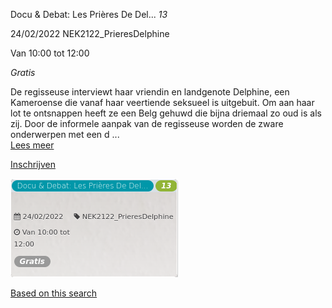 Docu & Debat: Les Prières De Del... *13*

  
24/02/2022 NEK2122\_PrieresDelphine  

Van 10:00 tot 12:00

*Gratis*

  

  

De regisseuse interviewt haar vriendin en landgenote Delphine, een Kameroense die vanaf haar veertiende seksueel is uitgebuit. Om aan haar lot te ontsnappen heeft ze een Belg gehuwd die bijna driemaal zo oud is als zij. Door de informele aanpak van de regisseuse worden de zware onderwerpen met een d ...  
[Lees meer](https://tickets.vgc.be/activity/subscribe/NEK2122_PrieresDelphine)

[Inschrijven](https://tickets.vgc.be/activity/subscribe/NEK2122_PrieresDelphine)

![](69304.png)

[Based on this search](https://tickets.vgc.be/activity/index?&vrijeplaatsen=1&Age%5B%5D=3%2C5&entity=241)